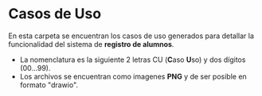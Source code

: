 # Casos de Uso
En esta carpeta se encuentran los casos de uso generados para detallar la funcionalidad del sistema de **registro de alumnos**.

- La nomenclatura es la siguiente 2 letras CU (**C**aso **U**so) y dos dígitos (00...99).
- Los archivos se encuentran como imagenes **PNG** y de ser posible en formato "drawio".
